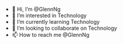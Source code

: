 - 👋 Hi, I’m @GlennNg
- 👀 I’m interested in Technology
- 🌱 I’m currently learning Technology
- 💞️ I’m looking to collaborate on Technology
- 📫 How to reach me @GlennNg

<!---
GlennNg/GlennNg is a ✨ special ✨ repository because its `README.md` (this file) appears on your GitHub profile.
You can click the Preview link to take a look at your changes.
--->
